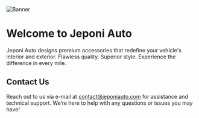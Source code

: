 ![Banner](https://i.imgur.com/wHCneEC.png)

# Welcome to Jeponi Auto

Jeponi Auto designs premium accessories that redefine your vehicle's interior and exterior. Flawless quality. Superior style. Experience the difference in every mile.

## Contact Us

Reach out to us via e-mail at contact@jeponiauto.com for assistance and technical support. We’re here to help with any questions or issues you may have!
